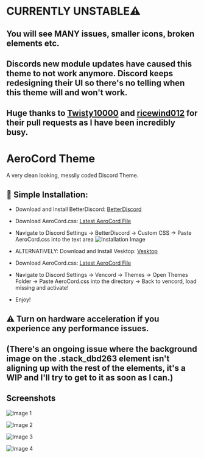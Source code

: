 # CURRENTLY UNSTABLE⚠️
## You will see MANY issues, smaller icons, broken elements etc.
## Discords new module updates have caused this theme to not work anymore. Discord keeps redesigning their UI so there's no telling when this theme will and won't work.
## Huge thanks to [Twisty10000](https://github.com/Twisty10000) and [ricewind012](https://github.com/ricewind012) for their pull requests as I have been incredibly busy.
# AeroCord Theme
A very clean looking, messily coded Discord Theme.

## 🔧 Simple Installation:
- Download and Install BetterDiscord: [BetterDiscord](https://betterdiscord.app)
- Download AeroCord.css: [Latest AeroCord File](https://github.com/repojun/AeroCord/blob/main/AeroCord.css)
- Navigate to Discord Settings -> BetterDiscord -> Custom CSS -> Paste AeroCord.css into the text area
![Installation Image](https://arjun.needs-to-s.top/7YvCjif.png)


- ALTERNATIVELY: Download and Install Vesktop: [Vesktop](https://github.com/Vencord/Vesktop)
- Download AeroCord.css: [Latest AeroCord File](https://github.com/repojun/AeroCord)
- Navigate to Discord Settings -> Vencord -> Themes -> Open Themes Folder -> Paste AeroCord.css into the directory -> Back to vencord, load missing and activate!
- Enjoy!

## ⚠️ Turn on hardware acceleration if you experience any performance issues.


## (There's an ongoing issue where the background image on the .stack_dbd263 element isn't aligning up with the rest of the elements, it's a WIP and I'll try to get to it as soon as I can.)

## Screenshots
![Image 1](https://arjun.needs-to-s.top/2t2WPLP.gif)

![Image 2](https://arjun.needs-to-s.top/8CYEraw.gif)

![Image 3](https://arjun.needs-to-s.top/7xE9LuJ.gif)

![Image 4](https://arjun.needs-to-s.top/94NMaJ3.png)
